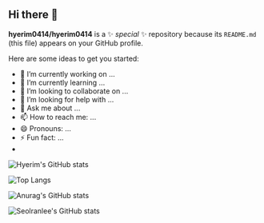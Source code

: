 ## Hi there 👋


**hyerim0414/hyerim0414** is a ✨ _special_ ✨ repository because its `README.md` (this file) appears on your GitHub profile.

Here are some ideas to get you started:

- 🔭 I’m currently working on ...
- 🌱 I’m currently learning ...
- 👯 I’m looking to collaborate on ...
- 🤔 I’m looking for help with ...
- 💬 Ask me about ...
- 📫 How to reach me: ...
- 😄 Pronouns: ...
- ⚡ Fun fact: ...
- 
![Hyerim's GitHub stats](https://github-readme-stats-seven-iota-62.vercel.app/api?username=hyerim0414)

![Top Langs](https://github-readme-stats.vercel.app/api/top-langs/?username=hyerim0414&layout=compact&count_private=true)

![Anurag's GitHub stats](https://github-readme-stats.vercel.app/api?username=hyerim0414&count_private=true)


![Seolranlee's GitHub stats](https://github-readme-stats.vercel.app/api?username=seolranlee&count_private=true)
